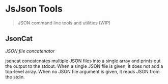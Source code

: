 # JsJson Tools
> JSON command line tools and utilities (WIP)


## JsonCat

_JSON file concatenator_


[jsoncat](jsoncat) concatenates multiple JSON files into a single array and prints out the output to the stdout.
When a single JSON file is given, it does not add a top-level array.
When no JSON file argument is given, it reads JSON from the stdin.
 



